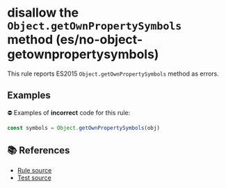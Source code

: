 # disallow the `Object.getOwnPropertySymbols` method (es/no-object-getownpropertysymbols)

This rule reports ES2015 `Object.getOwnPropertySymbols` method as errors.

## Examples

⛔ Examples of **incorrect** code for this rule:

```js
const symbols = Object.getOwnPropertySymbols(obj)
```

## 📚 References

- [Rule source](../../lib/rules/no-object-getownpropertysymbols.js)
- [Test source](../../tests/lib/rules/no-object-getownpropertysymbols.js)
